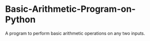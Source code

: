 # Basic-Arithmetic-Program-on-Python
A program to perform basic arithmetic operations on any two inputs.
